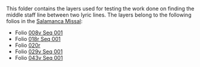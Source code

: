 This folder contains the layers used for testing the work done on finding the middle staff line between two lyric lines. The layers belong to the following folios in the [Salamanca Missal](https://pemdatabase.eu/gallery-item/8771):
- Folio [008v Seq 001](https://pemdatabase.eu/media/8771/download?attachment)
- Folio [018r Seq 001](https://pemdatabase.eu/media/8789/download?attachment)
- Folio [020r](https://pemdatabase.eu/media/8793/download?attachment)
- Folio [029v Seq 001](https://pemdatabase.eu/media/8812/download?attachment)
- Folio [043v Seq 001](https://pemdatabase.eu/media/8837/download?attachment)

